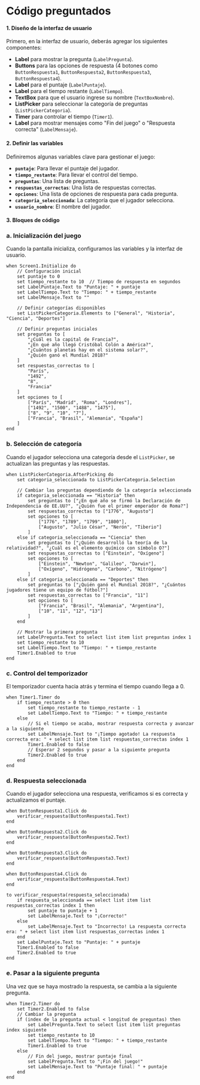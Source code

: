 # Código preguntados


#### **1. Diseño de la interfaz de usuario**
Primero, en la interfaz de usuario, deberás agregar los siguientes componentes:

- **Label** para mostrar la pregunta (`LabelPregunta`).
- **Buttons** para las opciones de respuesta (4 botones como `ButtonRespuesta1`, `ButtonRespuesta2`, `ButtonRespuesta3`, `ButtonRespuesta4`).
- **Label** para el puntaje (`LabelPuntaje`).
- **Label** para el tiempo restante (`LabelTiempo`).
- **TextBox** para que el usuario ingrese su nombre (`TextBoxNombre`).
- **ListPicker** para seleccionar la categoría de preguntas (`ListPickerCategoria`).
- **Timer** para controlar el tiempo (`Timer1`).
- **Label** para mostrar mensajes como "Fin del juego" o "Respuesta correcta" (`LabelMensaje`).

#### **2. Definir las variables**

Definiremos algunas variables clave para gestionar el juego:

- **`puntaje`**: Para llevar el puntaje del jugador.
- **`tiempo_restante`**: Para llevar el control del tiempo.
- **`preguntas`**: Una lista de preguntas.
- **`respuestas_correctas`**: Una lista de respuestas correctas.
- **`opciones`**: Una lista de opciones de respuesta para cada pregunta.
- **`categoria_seleccionada`**: La categoría que el jugador selecciona.
- **`usuario_nombre`**: El nombre del jugador.

#### **3. Bloques de código**

### **a. Inicialización del juego**
Cuando la pantalla inicializa, configuramos las variables y la interfaz de usuario.

```blocks
when Screen1.Initialize do
    // Configuración inicial
    set puntaje to 0
    set tiempo_restante to 10  // Tiempo de respuesta en segundos
    set LabelPuntaje.Text to "Puntaje: " + puntaje
    set LabelTiempo.Text to "Tiempo: " + tiempo_restante
    set LabelMensaje.Text to ""
    
    // Definir categorías disponibles
    set ListPickerCategoria.Elements to ["General", "Historia", "Ciencia", "Deportes"]
    
    // Definir preguntas iniciales
    set preguntas to [
        "¿Cuál es la capital de Francia?", 
        "¿En qué año llegó Cristóbal Colón a América?", 
        "¿Cuántos planetas hay en el sistema solar?", 
        "¿Quién ganó el Mundial 2018?"
    ]
    set respuestas_correctas to [
        "París", 
        "1492", 
        "8", 
        "Francia"
    ]
    set opciones to [
        ["París", "Madrid", "Roma", "Londres"], 
        ["1492", "1500", "1488", "1475"], 
        ["8", "9", "10", "7"], 
        ["Francia", "Brasil", "Alemania", "España"]
    ]
end
```

### **b. Selección de categoría**
Cuando el jugador selecciona una categoría desde el `ListPicker`, se actualizan las preguntas y las respuestas.

```blocks
when ListPickerCategoria.AfterPicking do
    set categoria_seleccionada to ListPickerCategoria.Selection
    
    // Cambiar las preguntas dependiendo de la categoría seleccionada
    if categoria_seleccionada == "Historia" then
        set preguntas to ["¿En qué año se firmó la Declaración de Independencia de EE.UU?", "¿Quién fue el primer emperador de Roma?"]
        set respuestas_correctas to ["1776", "Augusto"]
        set opciones to [
            ["1776", "1789", "1799", "1800"], 
            ["Augusto", "Julio César", "Nerón", "Tiberio"]
        ]
    else if categoria_seleccionada == "Ciencia" then
        set preguntas to ["¿Quién desarrolló la teoría de la relatividad?", "¿Cuál es el elemento químico con símbolo O?"]
        set respuestas_correctas to ["Einstein", "Oxígeno"]
        set opciones to [
            ["Einstein", "Newton", "Galileo", "Darwin"], 
            ["Oxígeno", "Hidrógeno", "Carbono", "Nitrógeno"]
        ]
    else if categoria_seleccionada == "Deportes" then
        set preguntas to ["¿Quién ganó el Mundial 2018?", "¿Cuántos jugadores tiene un equipo de fútbol?"]
        set respuestas_correctas to ["Francia", "11"]
        set opciones to [
            ["Francia", "Brasil", "Alemania", "Argentina"], 
            ["10", "11", "12", "13"]
        ]
    end
    
    // Mostrar la primera pregunta
    set LabelPregunta.Text to select list item list preguntas index 1
    set tiempo_restante to 10
    set LabelTiempo.Text to "Tiempo: " + tiempo_restante
    Timer1.Enabled to true
end
```

### **c. Control del temporizador**
El temporizador cuenta hacia atrás y termina el tiempo cuando llega a 0.

```blocks
when Timer1.Timer do
    if tiempo_restante > 0 then
        set tiempo_restante to tiempo_restante - 1
        set LabelTiempo.Text to "Tiempo: " + tiempo_restante
    else
        // Si el tiempo se acaba, mostrar respuesta correcta y avanzar a la siguiente
        set LabelMensaje.Text to "¡Tiempo agotado! La respuesta correcta era: " + select list item list respuestas_correctas index 1
        Timer1.Enabled to false
        // Esperar 2 segundos y pasar a la siguiente pregunta
        Timer2.Enabled to true
    end
end
```

### **d. Respuesta seleccionada**
Cuando el jugador selecciona una respuesta, verificamos si es correcta y actualizamos el puntaje.

```blocks
when ButtonRespuesta1.Click do
    verificar_respuesta(ButtonRespuesta1.Text)
end

when ButtonRespuesta2.Click do
    verificar_respuesta(ButtonRespuesta2.Text)
end

when ButtonRespuesta3.Click do
    verificar_respuesta(ButtonRespuesta3.Text)
end

when ButtonRespuesta4.Click do
    verificar_respuesta(ButtonRespuesta4.Text)
end

to verificar_respuesta(respuesta_seleccionada)
    if respuesta_seleccionada == select list item list respuestas_correctas index 1 then
        set puntaje to puntaje + 1
        set LabelMensaje.Text to "¡Correcto!"
    else
        set LabelMensaje.Text to "Incorrecto! La respuesta correcta era: " + select list item list respuestas_correctas index 1
    end
    set LabelPuntaje.Text to "Puntaje: " + puntaje
    Timer1.Enabled to false
    Timer2.Enabled to true
end
```

### **e. Pasar a la siguiente pregunta**
Una vez que se haya mostrado la respuesta, se cambia a la siguiente pregunta.

```blocks
when Timer2.Timer do
    set Timer2.Enabled to false
    // Cambiar la pregunta
    if (index de la pregunta actual < longitud de preguntas) then
        set LabelPregunta.Text to select list item list preguntas index siguiente
        set tiempo_restante to 10
        set LabelTiempo.Text to "Tiempo: " + tiempo_restante
        Timer1.Enabled to true
    else
        // Fin del juego, mostrar puntaje final
        set LabelPregunta.Text to "¡Fin del juego!"
        set LabelMensaje.Text to "Puntaje final: " + puntaje
    end
end
```
